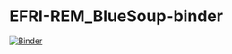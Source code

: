 # EFRI-REM_BlueSoup-binder
[![Binder](https://mybinder.org/badge_logo.svg)](https://mybinder.org/v2/gh/elinneb/EFRI-REM_BlueSoup_Workshop/HEAD)
